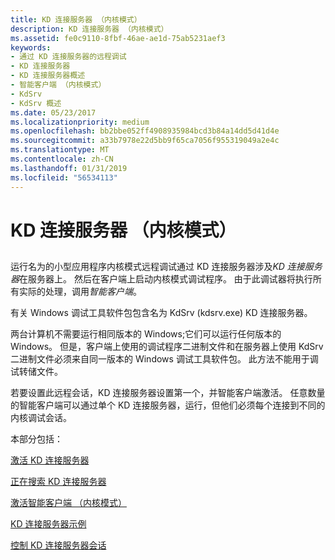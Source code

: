 ```yaml
---
title: KD 连接服务器 （内核模式）
description: KD 连接服务器 （内核模式）
ms.assetid: fe0c9110-8fbf-46ae-ae1d-75ab5231aef3
keywords:
- 通过 KD 连接服务器的远程调试
- KD 连接服务器
- KD 连接服务器概述
- 智能客户端 （内核模式）
- KdSrv
- KdSrv 概述
ms.date: 05/23/2017
ms.localizationpriority: medium
ms.openlocfilehash: bb2bbe052ff4908935984bcd3b84a14dd5d41d4e
ms.sourcegitcommit: a33b7978e22d5bb9f65ca7056f955319049a2e4c
ms.translationtype: MT
ms.contentlocale: zh-CN
ms.lasthandoff: 01/31/2019
ms.locfileid: "56534113"
---
```

# <a name="kd-connection-servers-kernel-mode"></a>KD 连接服务器 （内核模式）


## <span id="ddk_kd_connection_servers_kernel_mode__dbg"></span><span id="DDK_KD_CONNECTION_SERVERS_KERNEL_MODE__DBG"></span>


运行名为的小型应用程序内核模式远程调试通过 KD 连接服务器涉及*KD 连接服务器*在服务器上。 然后在客户端上启动内核模式调试程序。 由于此调试器将执行所有实际的处理，调用*智能客户端*。

有关 Windows 调试工具软件包包含名为 KdSrv (kdsrv.exe) KD 连接服务器。

两台计算机不需要运行相同版本的 Windows;它们可以运行任何版本的 Windows。 但是，客户端上使用的调试程序二进制文件和在服务器上使用 KdSrv 二进制文件必须来自同一版本的 Windows 调试工具软件包。 此方法不能用于调试转储文件。

若要设置此远程会话，KD 连接服务器设置第一个，并智能客户端激活。 任意数量的智能客户端可以通过单个 KD 连接服务器，运行，但他们必须每个连接到不同的内核调试会话。

本部分包括：

[激活 KD 连接服务器](activating-a-kd-connection-server.md)

[正在搜索 KD 连接服务器](searching-for-kd-connection-servers.md)

[激活智能客户端 （内核模式）](activating-a-smart-client--kernel-mode-.md)

[KD 连接服务器示例](kd-connection-server-examples.md)

[控制 KD 连接服务器会话](controlling-a-kd-connection-server-session.md)

 

 





